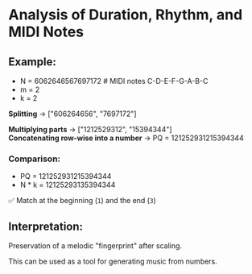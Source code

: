 # Analysis of Duration, Rhythm, and MIDI Notes

## Example:

- N = 6062646567697172  # MIDI notes C-D-E-F-G-A-B-C  
- m = 2  
- k = 2  

**Splitting** → ["606264656", "7697172"]  

**Multiplying parts** → ["1212529312", "15394344"]  
**Concatenating row-wise into a number** → PQ = 121252931215394344  

### Comparison:

- PQ = 121252931215394344  
- N * k = 12125293135394344  

✅ Match at the beginning (`1`) and the end (`3`)

## Interpretation:

Preservation of a melodic "fingerprint" after scaling.

This can be used as a tool for generating music from numbers.
